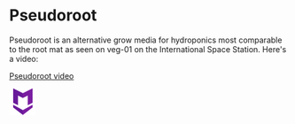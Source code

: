 # Pseudoroot
Pseudoroot is an alternative grow media for hydroponics most comparable to the root mat as seen on veg-01 on the International Space Station. Here's a video:

[Pseudoroot video](https://www.youtube.com/watch?v=eCXxZpWh2Ig&t=73s)

![alt text](https://github.com/adam-p/markdown-here/raw/master/src/common/images/icon48.png "Logo Title Text 1")
